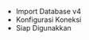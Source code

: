 <ul>
    <li>Import Database v4</li>
    <li>Konfigurasi Koneksi</li>
    <li>Siap Digunakkan</li>
</ul>
